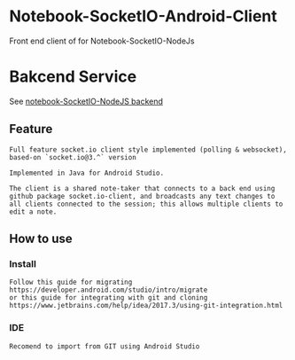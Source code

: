 #  Notebook-SocketIO-Android-Client
Front end client of for Notebook-SocketIO-NodeJs
# Bakcend Service

See [notebook-SocketIO-NodeJS backend](https://github.com/jalchav1993/Notebook-SocketIO-NodeJS)

## Feature
```
Full feature socket.io client style implemented (polling & websocket), based-on `socket.io@3.^` version

Implemented in Java for Android Studio.

The client is a shared note-taker that connects to a back end using github package socket.io-client, and broadcasts any text changes to all clients connected to the session; this allows multiple clients to edit a note. 
```
## How to use

### Install

```
Follow this guide for migrating
https://developer.android.com/studio/intro/migrate
or this guide for integrating with git and cloning
https://www.jetbrains.com/help/idea/2017.3/using-git-integration.html

```

### IDE

```
Recomend to import from GIT using Android Studio
```

